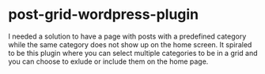 # post-grid-wordpress-plugin

I needed a solution to have a page with posts with a predefined category while the same category does not show up on the home screen. It spiraled to be this plugin where you can select multiple categories to be in a grid and you can choose to exlude or include them on the home page.
